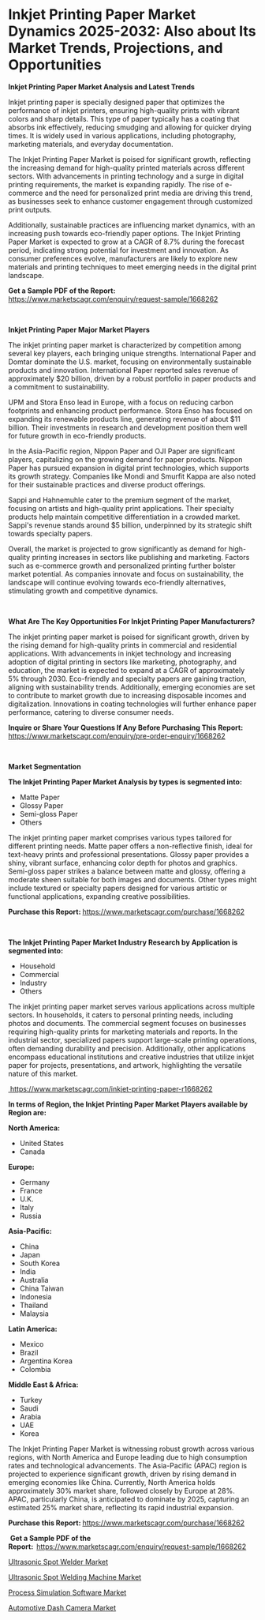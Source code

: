 <p><h1>Inkjet Printing Paper Market Dynamics 2025-2032: Also about Its Market Trends, Projections, and Opportunities</h1></p><p><strong>Inkjet Printing Paper Market Analysis and Latest Trends</strong></p>
<p><p>Inkjet printing paper is specially designed paper that optimizes the performance of inkjet printers, ensuring high-quality prints with vibrant colors and sharp details. This type of paper typically has a coating that absorbs ink effectively, reducing smudging and allowing for quicker drying times. It is widely used in various applications, including photography, marketing materials, and everyday documentation.</p><p>The Inkjet Printing Paper Market is poised for significant growth, reflecting the increasing demand for high-quality printed materials across different sectors. With advancements in printing technology and a surge in digital printing requirements, the market is expanding rapidly. The rise of e-commerce and the need for personalized print media are driving this trend, as businesses seek to enhance customer engagement through customized print outputs.</p><p>Additionally, sustainable practices are influencing market dynamics, with an increasing push towards eco-friendly paper options. The Inkjet Printing Paper Market is expected to grow at a CAGR of 8.7% during the forecast period, indicating strong potential for investment and innovation. As consumer preferences evolve, manufacturers are likely to explore new materials and printing techniques to meet emerging needs in the digital print landscape.</p></p>
<p><strong>Get a Sample PDF of the Report:&nbsp;</strong> <a href="https://www.marketscagr.com/enquiry/request-sample/1668262?utm_campaign=1868&utm_medium=2&utm_source=Github&utm_content=ia&utm_term=06032025&utm_id=inkjet-printing-paper">https://www.marketscagr.com/enquiry/request-sample/1668262</a></p>
<p>&nbsp;</p>
<p><strong>Inkjet Printing Paper Major Market Players</strong></p>
<p><p>The inkjet printing paper market is characterized by competition among several key players, each bringing unique strengths. International Paper and Domtar dominate the U.S. market, focusing on environmentally sustainable products and innovation. International Paper reported sales revenue of approximately $20 billion, driven by a robust portfolio in paper products and a commitment to sustainability.</p><p>UPM and Stora Enso lead in Europe, with a focus on reducing carbon footprints and enhancing product performance. Stora Enso has focused on expanding its renewable products line, generating revenue of about $11 billion. Their investments in research and development position them well for future growth in eco-friendly products.</p><p>In the Asia-Pacific region, Nippon Paper and OJI Paper are significant players, capitalizing on the growing demand for paper products. Nippon Paper has pursued expansion in digital print technologies, which supports its growth strategy. Companies like Mondi and Smurfit Kappa are also noted for their sustainable practices and diverse product offerings.</p><p>Sappi and Hahnemuhle cater to the premium segment of the market, focusing on artists and high-quality print applications. Their specialty products help maintain competitive differentiation in a crowded market. Sappi's revenue stands around $5 billion, underpinned by its strategic shift towards specialty papers.</p><p>Overall, the market is projected to grow significantly as demand for high-quality printing increases in sectors like publishing and marketing. Factors such as e-commerce growth and personalized printing further bolster market potential. As companies innovate and focus on sustainability, the landscape will continue evolving towards eco-friendly alternatives, stimulating growth and competitive dynamics.</p></p>
<p>&nbsp;</p>
<p><strong>What Are The Key Opportunities For Inkjet Printing Paper Manufacturers?</strong></p>
<p><p>The inkjet printing paper market is poised for significant growth, driven by the rising demand for high-quality prints in commercial and residential applications. With advancements in inkjet technology and increasing adoption of digital printing in sectors like marketing, photography, and education, the market is expected to expand at a CAGR of approximately 5% through 2030. Eco-friendly and specialty papers are gaining traction, aligning with sustainability trends. Additionally, emerging economies are set to contribute to market growth due to increasing disposable incomes and digitalization. Innovations in coating technologies will further enhance paper performance, catering to diverse consumer needs.</p></p>
<p><strong>Inquire or Share Your Questions If Any Before Purchasing This Report:</strong> <a href="https://www.marketscagr.com/enquiry/pre-order-enquiry/1668262?utm_campaign=1868&utm_medium=2&utm_source=Github&utm_content=ia&utm_term=06032025&utm_id=inkjet-printing-paper">https://www.marketscagr.com/enquiry/pre-order-enquiry/1668262</a></p>
<p>&nbsp;</p>
<p><strong>Market Segmentation</strong></p>
<p><strong>The Inkjet Printing Paper Market Analysis by types is segmented into:</strong></p>
<p><ul><li>Matte Paper</li><li>Glossy Paper</li><li>Semi-gloss Paper</li><li>Others</li></ul></p>
<p><p>The inkjet printing paper market comprises various types tailored for different printing needs. Matte paper offers a non-reflective finish, ideal for text-heavy prints and professional presentations. Glossy paper provides a shiny, vibrant surface, enhancing color depth for photos and graphics. Semi-gloss paper strikes a balance between matte and glossy, offering a moderate sheen suitable for both images and documents. Other types might include textured or specialty papers designed for various artistic or functional applications, expanding creative possibilities.</p></p>
<p><strong>Purchase this Report:&nbsp;</strong><a href="https://www.marketscagr.com/purchase/1668262?utm_campaign=1868&utm_medium=2&utm_source=Github&utm_content=ia&utm_term=06032025&utm_id=inkjet-printing-paper">https://www.marketscagr.com/purchase/1668262</a></p>
<p>&nbsp;</p>
<p><strong>The Inkjet Printing Paper Market Industry Research by Application is segmented into:</strong></p>
<p><ul><li>Household</li><li>Commercial</li><li>Industry</li><li>Others</li></ul></p>
<p><p>The inkjet printing paper market serves various applications across multiple sectors. In households, it caters to personal printing needs, including photos and documents. The commercial segment focuses on businesses requiring high-quality prints for marketing materials and reports. In the industrial sector, specialized papers support large-scale printing operations, often demanding durability and precision. Additionally, other applications encompass educational institutions and creative industries that utilize inkjet paper for projects, presentations, and artwork, highlighting the versatile nature of this market.</p></p>
<p><a href="https://www.marketscagr.com/inkjet-printing-paper-r1668262?utm_campaign=1868&utm_medium=2&utm_source=Github&utm_content=ia&utm_term=06032025&utm_id=inkjet-printing-paper">&nbsp;https://www.marketscagr.com/inkjet-printing-paper-r1668262</a></p>
<p><strong>In terms of Region, the Inkjet Printing Paper Market Players available by Region are:</strong></p>
<p>
    <p> <strong> North America: </strong>
        <ul>
            <li>United States</li>
            <li>Canada</li>
        </ul>
        </p> 
    <p> <strong> Europe: </strong>
        <ul>
            <li>Germany</li>
            <li>France</li>
            <li>U.K.</li>
            <li>Italy</li>
            <li>Russia</li>
        </ul>
        </p> 
    <p> <strong> Asia-Pacific: </strong>
        <ul>
            <li>China</li>
            <li>Japan</li>
            <li>South Korea</li>
            <li>India</li>
            <li>Australia</li>
            <li>China Taiwan</li>
            <li>Indonesia</li>
            <li>Thailand</li>
            <li>Malaysia</li>
        </ul>
        </p> 
    <p> <strong> Latin America: </strong>
        <ul>
            <li>Mexico</li>
            <li>Brazil</li>
            <li>Argentina Korea</li>
            <li>Colombia</li>
        </ul>
        </p> 
    <p> <strong> Middle East & Africa: </strong>
        <ul>
            <li>Turkey</li>
            <li>Saudi</li>
            <li>Arabia</li>
            <li>UAE</li>
            <li>Korea</li>
        </ul>
    </p>
    </p>
<p><p>The Inkjet Printing Paper Market is witnessing robust growth across various regions, with North America and Europe leading due to high consumption rates and technological advancements. The Asia-Pacific (APAC) region is projected to experience significant growth, driven by rising demand in emerging economies like China. Currently, North America holds approximately 30% market share, followed closely by Europe at 28%. APAC, particularly China, is anticipated to dominate by 2025, capturing an estimated 25% market share, reflecting its rapid industrial expansion.</p></p>
<p><strong>Purchase this Report: </strong><a href="https://www.marketscagr.com/purchase/1668262?utm_campaign=1868&utm_medium=2&utm_source=Github&utm_content=ia&utm_term=06032025&utm_id=inkjet-printing-paper">https://www.marketscagr.com/purchase/1668262</a></p>
<p>&nbsp;<strong>Get a Sample PDF of the Report:&nbsp;&nbsp;</strong><a href="https://www.marketscagr.com/enquiry/request-sample/1668262?utm_campaign=1868&utm_medium=2&utm_source=Github&utm_content=ia&utm_term=06032025&utm_id=inkjet-printing-paper">https://www.marketscagr.com/enquiry/request-sample/1668262</a></p>
<p><strong></strong></p>
<p><p><a href="https://github.com/RickHolmes3/Market-Research-Report-List-7/blob/main/ultrasonic-spot-welder-market.md?utm_campaign=1868&utm_medium=2&utm_source=Github&utm_content=ia&utm_term=06032025&utm_id=inkjet-printing-paper">Ultrasonic Spot Welder Market</a></p><p><a href="https://github.com/Krish2023na/Market-Research-Report-List-7/blob/main/ultrasonic-spot-welding-machine-market.md?utm_campaign=1868&utm_medium=2&utm_source=Github&utm_content=ia&utm_term=06032025&utm_id=inkjet-printing-paper">Ultrasonic Spot Welding Machine Market</a></p><p><a href="https://github.com/dagnewopus/Market-Research-Report-List-1/blob/main/process-simulation-software-market.md?utm_campaign=1868&utm_medium=2&utm_source=Github&utm_content=ia&utm_term=06032025&utm_id=inkjet-printing-paper">Process Simulation Software Market</a></p><p><a href="https://github.com/papnider/Market-Research-Report-List-1/blob/main/automotive-dash-camera-market.md?utm_campaign=1868&utm_medium=2&utm_source=Github&utm_content=ia&utm_term=06032025&utm_id=inkjet-printing-paper">Automotive Dash Camera Market</a></p></p>